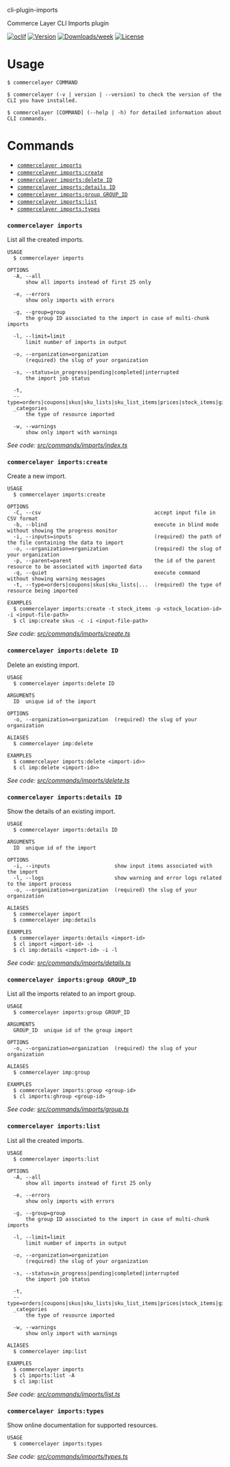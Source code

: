 cli-plugin-imports

Commerce Layer CLI Imports plugin

[![oclif](https://img.shields.io/badge/cli-oclif-brightgreen.svg)](https://oclif.io)
[![Version](https://img.shields.io/npm/v/@commercelayer/cli-plugin-imports.svg)](https://npmjs.org/package/@commercelayer/cli-plugin-imports)
[![Downloads/week](https://img.shields.io/npm/dw/@commercelayer/cli-plugin-imports.svg)](https://npmjs.org/package/@commercelayer/cli-plugin-imports)
[![License](https://img.shields.io/npm/l/@commercelayer/cli-plugin-imports.svg)](https://github.com/commercelayer/cli-plugin-imports/blob/master/package.json)


<!-- toc -->


<!-- tocstop -->
# Usage
<!-- usage -->

```sh-session
$ commercelayer COMMAND

$ commercelayer (-v | version | --version) to check the version of the CLI you have installed.

$ commercelayer [COMMAND] (--help | -h) for detailed information about CLI commands.
```
<!-- usagestop -->
# Commands
<!-- commands -->

* [`commercelayer imports`](#commercelayer-imports)
* [`commercelayer imports:create`](#commercelayer-importscreate)
* [`commercelayer imports:delete ID`](#commercelayer-importsdelete-id)
* [`commercelayer imports:details ID`](#commercelayer-importsdetails-id)
* [`commercelayer imports:group GROUP_ID`](#commercelayer-importsgroup-group_id)
* [`commercelayer imports:list`](#commercelayer-importslist)
* [`commercelayer imports:types`](#commercelayer-importstypes)

### `commercelayer imports`

List all the created imports.

```
USAGE
  $ commercelayer imports

OPTIONS
  -A, --all
      show all imports instead of first 25 only

  -e, --errors
      show only imports with errors

  -g, --group=group
      the group ID associated to the import in case of multi-chunk imports

  -l, --limit=limit
      limit number of imports in output

  -o, --organization=organization
      (required) the slug of your organization

  -s, --status=in_progress|pending|completed|interrupted
      the import job status

  -t, 
  --type=orders|coupons|skus|sku_lists|sku_list_items|prices|stock_items|gift_cards|customers|customer_subscriptions|tax
  _categories
      the type of resource imported

  -w, --warnings
      show only import with warnings
```

_See code: [src/commands/imports/index.ts](https://github.com/commercelayer/commercelayer-cli-plugin-imports/blob/main/src/commands/imports/index.ts)_

### `commercelayer imports:create`

Create a new import.

```
USAGE
  $ commercelayer imports:create

OPTIONS
  -C, --csv                                     accept input file in CSV format
  -b, --blind                                   execute in blind mode without showing the progress monitor
  -i, --inputs=inputs                           (required) the path of the file containing the data to import
  -o, --organization=organization               (required) the slug of your organization
  -p, --parent=parent                           the id of the parent resource to be associated with imported data
  -q, --quiet                                   execute command without showing warning messages
  -t, --type=orders|coupons|skus|sku_lists|...  (required) the type of resource being imported

EXAMPLES
  $ commercelayer imports:create -t stock_items -p <stock_location-id> -i <input-file-path>
  $ cl imp:create skus -c -i <input-file-path>
```

_See code: [src/commands/imports/create.ts](https://github.com/commercelayer/commercelayer-cli-plugin-imports/blob/main/src/commands/imports/create.ts)_

### `commercelayer imports:delete ID`

Delete an existing import.

```
USAGE
  $ commercelayer imports:delete ID

ARGUMENTS
  ID  unique id of the import

OPTIONS
  -o, --organization=organization  (required) the slug of your organization

ALIASES
  $ commercelayer imp:delete

EXAMPLES
  $ commercelayer imports:delete <import-id>>
  $ cl imp:delete <import-id>>
```

_See code: [src/commands/imports/delete.ts](https://github.com/commercelayer/commercelayer-cli-plugin-imports/blob/main/src/commands/imports/delete.ts)_

### `commercelayer imports:details ID`

Show the details of an existing import.

```
USAGE
  $ commercelayer imports:details ID

ARGUMENTS
  ID  unique id of the import

OPTIONS
  -i, --inputs                     show input items associated with the import
  -l, --logs                       show warning and error logs related to the import process
  -o, --organization=organization  (required) the slug of your organization

ALIASES
  $ commercelayer import
  $ commercelayer imp:details

EXAMPLES
  $ commercelayer imports:details <import-id>
  $ cl import <import-id> -i
  $ cl imp:details <import-id> -i -l
```

_See code: [src/commands/imports/details.ts](https://github.com/commercelayer/commercelayer-cli-plugin-imports/blob/main/src/commands/imports/details.ts)_

### `commercelayer imports:group GROUP_ID`

List all the imports related to an import group.

```
USAGE
  $ commercelayer imports:group GROUP_ID

ARGUMENTS
  GROUP_ID  unique id of the group import

OPTIONS
  -o, --organization=organization  (required) the slug of your organization

ALIASES
  $ commercelayer imp:group

EXAMPLES
  $ commercelayer imports:group <group-id>
  $ cl imports:ghroup <group-id>
```

_See code: [src/commands/imports/group.ts](https://github.com/commercelayer/commercelayer-cli-plugin-imports/blob/main/src/commands/imports/group.ts)_

### `commercelayer imports:list`

List all the created imports.

```
USAGE
  $ commercelayer imports:list

OPTIONS
  -A, --all
      show all imports instead of first 25 only

  -e, --errors
      show only imports with errors

  -g, --group=group
      the group ID associated to the import in case of multi-chunk imports

  -l, --limit=limit
      limit number of imports in output

  -o, --organization=organization
      (required) the slug of your organization

  -s, --status=in_progress|pending|completed|interrupted
      the import job status

  -t, 
  --type=orders|coupons|skus|sku_lists|sku_list_items|prices|stock_items|gift_cards|customers|customer_subscriptions|tax
  _categories
      the type of resource imported

  -w, --warnings
      show only import with warnings

ALIASES
  $ commercelayer imp:list

EXAMPLES
  $ commercelayer imports
  $ cl imports:list -A
  $ cl imp:list
```

_See code: [src/commands/imports/list.ts](https://github.com/commercelayer/commercelayer-cli-plugin-imports/blob/main/src/commands/imports/list.ts)_

### `commercelayer imports:types`

Show online documentation for supported resources.

```
USAGE
  $ commercelayer imports:types
```

_See code: [src/commands/imports/types.ts](https://github.com/commercelayer/commercelayer-cli-plugin-imports/blob/main/src/commands/imports/types.ts)_
<!-- commandsstop -->
